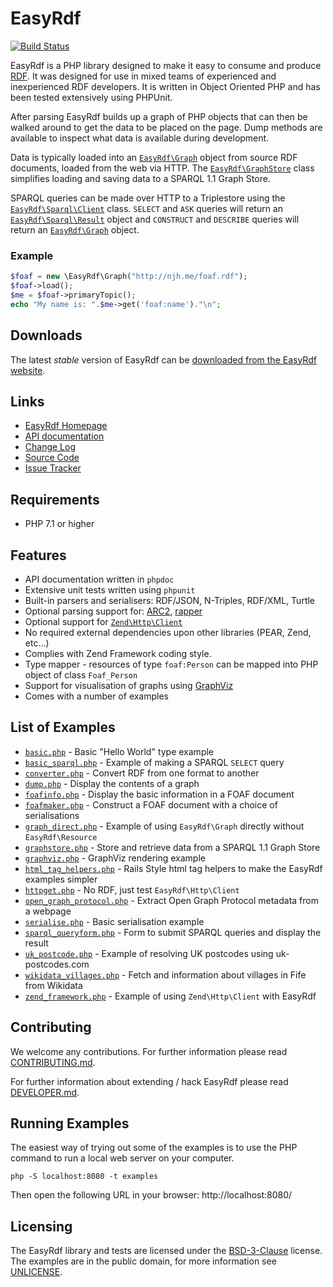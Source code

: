EasyRdf
=======

[![Build Status](https://app.travis-ci.com/easyrdf/easyrdf.svg?branch=main)](https://app.travis-ci.com/easyrdf/easyrdf)

EasyRdf is a PHP library designed to make it easy to consume and produce [RDF].
It was designed for use in mixed teams of experienced and inexperienced RDF
developers. It is written in Object Oriented PHP and has been tested
extensively using PHPUnit.

After parsing EasyRdf builds up a graph of PHP objects that can then be walked
around to get the data to be placed on the page. Dump methods are available to
inspect what data is available during development.

Data is typically loaded into an [`EasyRdf\Graph`] object from source RDF
documents, loaded from the web via HTTP. The [`EasyRdf\GraphStore`] class
simplifies loading and saving data to a SPARQL 1.1 Graph Store.

SPARQL queries can be made over HTTP to a Triplestore using the
[`EasyRdf\Sparql\Client`] class. `SELECT` and `ASK` queries will return an
[`EasyRdf\Sparql\Result`] object and `CONSTRUCT` and `DESCRIBE` queries will return
an [`EasyRdf\Graph`] object.

### Example ###

```php
$foaf = new \EasyRdf\Graph("http://njh.me/foaf.rdf");
$foaf->load();
$me = $foaf->primaryTopic();
echo "My name is: ".$me->get('foaf:name')."\n";
```

Downloads
---------

The latest _stable_ version of EasyRdf can be [downloaded from the EasyRdf website].


Links
-----

* [EasyRdf Homepage](https://www.easyrdf.org/)
* [API documentation](https://www.easyrdf.org/docs/api)
* [Change Log](https://github.com/easyrdf/easyrdf/blob/main/CHANGELOG.md)
* [Source Code](https://github.com/easyrdf/easyrdf)
* [Issue Tracker](https://github.com/easyrdf/easyrdf/issues)


Requirements
------------

* PHP 7.1 or higher


Features
--------

* API documentation written in `phpdoc`
* Extensive unit tests written using `phpunit`
* Built-in parsers and serialisers: RDF/JSON, N-Triples, RDF/XML, Turtle
* Optional parsing support for: [ARC2], [rapper]
* Optional support for [`Zend\Http\Client`]
* No required external dependencies upon other libraries (PEAR, Zend, etc...)
* Complies with Zend Framework coding style.
* Type mapper - resources of type `foaf:Person` can be mapped into PHP object of class `Foaf_Person`
* Support for visualisation of graphs using [GraphViz]
* Comes with a number of examples


List of Examples
----------------

* [`basic.php`](/examples/basic.php#slider) - Basic "Hello World" type example
* [`basic_sparql.php`](/examples/basic_sparql.php#slider) - Example of making a SPARQL `SELECT` query
* [`converter.php`](/examples/converter.php#slider) - Convert RDF from one format to another
* [`dump.php`](/examples/dump.php#slider) - Display the contents of a graph
* [`foafinfo.php`](/examples/foafinfo.php#slider) - Display the basic information in a FOAF document
* [`foafmaker.php`](/examples/foafmaker.php#slider) - Construct a FOAF document with a choice of serialisations
* [`graph_direct.php`](/examples/graph_direct.php#slider) - Example of using `EasyRdf\Graph` directly without `EasyRdf\Resource`
* [`graphstore.php`](/examples/graphstore.php#slider) - Store and retrieve data from a SPARQL 1.1 Graph Store
* [`graphviz.php`](/examples/graphviz.php#slider) - GraphViz rendering example
* [`html_tag_helpers.php`](/examples/html_tag_helpers.php#slider) - Rails Style html tag helpers to make the EasyRdf examples simpler
* [`httpget.php`](/examples/httpget.php#slider) - No RDF, just test `EasyRdf\Http\Client`
* [`open_graph_protocol.php`](/examples/open_graph_protocol.php#slider) - Extract Open Graph Protocol metadata from a webpage
* [`serialise.php`](/examples/serialise.php#slider) - Basic serialisation example
* [`sparql_queryform.php`](/examples/sparql_queryform.php#slider) - Form to submit SPARQL queries and display the result
* [`uk_postcode.php`](/examples/uk_postcode.php#slider) - Example of resolving UK postcodes using uk-postcodes.com
* [`wikidata_villages.php`](/examples/wikidata_villages.php#slider) - Fetch and information about villages in Fife from Wikidata
* [`zend_framework.php`](/examples/zend_framework.php#slider) - Example of using `Zend\Http\Client` with EasyRdf


Contributing
------------

We welcome any contributions. For further information please read [CONTRIBUTING.md](CONTRIBUTING.md).

For further information about extending / hack EasyRdf please read [DEVELOPER.md](DEVELOPER.md).

Running Examples
----------------

The easiest way of trying out some of the examples is to use the PHP command to
run a local web server on your computer.

```
php -S localhost:8080 -t examples
```

Then open the following URL in your browser: http://localhost:8080/


Licensing
---------

The EasyRdf library and tests are licensed under the [BSD-3-Clause] license.
The examples are in the public domain, for more information see [UNLICENSE].



[`EasyRdf\Graph`]:https://www.easyrdf.org/docs/api/EasyRdf\Graph.html
[`EasyRdf\GraphStore`]:https://www.easyrdf.org/docs/api/EasyRdf\GraphStore.html
[`EasyRdf\Sparql\Client`]:https://www.easyrdf.org/docs/api/EasyRdf\Sparql\Client.html
[`EasyRdf\Sparql\Result`]:https://www.easyrdf.org/docs/api/EasyRdf\Sparql\Result.html

[ARC2]:https://github.com/semsol/arc2/
[BSD-3-Clause]:https://www.opensource.org/licenses/BSD-3-Clause
[downloaded from the EasyRdf website]:https://www.easyrdf.org/downloads
[GraphViz]:https://www.graphviz.org/
[rapper]:http://librdf.org/raptor/rapper.html
[RDF]:https://en.wikipedia.org/wiki/Resource_Description_Framework
[SPARQL 1.1 query language]:https://www.w3.org/TR/sparql11-query/
[UNLICENSE]:https://unlicense.org/
[`Zend\Http\Client`]:https://docs.zendframework.com/zend-http/client/intro/
